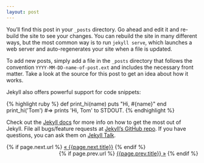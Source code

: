 ```yaml
---
layout: post
---
```

You’ll find this post in your `_posts` directory. Go ahead and edit it and re-build the site to see your changes. You can rebuild the site in many different ways, but the most common way is to run `jekyll serve`, which launches a web server and auto-regenerates your site when a file is updated.

To add new posts, simply add a file in the `_posts` directory that follows the convention `YYYY-MM-DD-name-of-post.ext` and includes the necessary front matter. Take a look at the source for this post to get an idea about how it works.

Jekyll also offers powerful support for code snippets:

{% highlight ruby %}
def print_hi(name)
  puts "Hi, #{name}"
end
print_hi('Tom')
#=> prints 'Hi, Tom' to STDOUT.
{% endhighlight %}

Check out the [Jekyll docs][jekyll-docs] for more info on how to get the most out of Jekyll. File all bugs/feature requests at [Jekyll’s GitHub repo][jekyll-gh]. If you have questions, you can ask them on [Jekyll Talk][jekyll-talk].

[jekyll-docs]: http://jekyllrb.com/docs/home
[jekyll-gh]:   https://github.com/jekyll/jekyll
[jekyll-talk]: https://talk.jekyllrb.com/

<div class="pagination">  
  <div class="next" align="left">
    {% if page.next.url %}  
      <a class="next" href="{{page.next.url}}">&laquo; {{page.next.title}}</a>  
    {% endif %}  
   </div>
  <div class="prev" align="right">
    {% if page.prev.url %}  
      <a class="prev" href="{{page.prev.url}}">{{page.prev.title}} &raquo;</a>  
    {% endif %}  
  </div>
</div>   

